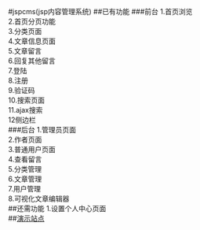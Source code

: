 #jspcms(jsp内容管理系统)
##已有功能
###前台
1.首页浏览    
2.首页分页功能    
3.分类页面    
4.文章信息页面    
5.文章留言        
6.回复其他留言    
7.登陆    
8.注册    
9.验证码    
10.搜索页面    
11.ajax搜索   
12侧边栏    
###后台
1.管理员页面    
2.作者页面    
3.普通用户页面    
4.查看留言    
5.分类管理   
6.文章管理    
7.用户管理   
8.可视化文章编辑器    
##还需功能
1.设置个人中心页面    
##[演示站点](http://jspcms.jd-app.com/)
